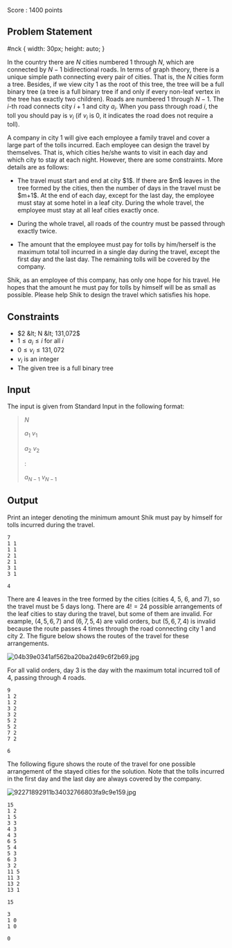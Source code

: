 Score : $1400$ points

## Problem Statement

   #nck {
      width: 30px;
      height: auto;
   }

In the country there are $N$ cities numbered $1$ through $N$, which are connected by $N-1$ bidirectional roads. In terms of graph theory, there is a unique simple path connecting every pair of cities. That is, the $N$ cities form a tree. Besides, if we view city $1$ as the root of this tree, the tree will be a full binary tree (a tree is a full binary tree if and only if every non-leaf vertex in the tree has exactly two children). Roads are numbered $1$ through $N-1$. The $i$-th road connects city $i+1$ and city $a_i$. When you pass through road $i$, the toll you should pay is $v_i$ (if $v_i$ is $0$, it indicates the road does not require a toll).

A company in city $1$ will give each employee a family travel and cover a large part of the tolls incurred. Each employee can design the travel by themselves. That is, which cities he/she wants to visit in each day and which city to stay at each night. However, there are some constraints. More details are as follows:

- <p>The travel must start and end at city $1$. If there are $m$ leaves in the tree formed by the cities, then the number of days in the travel must be $m+1$. At the end of each day, except for the last day, the employee must stay at some hotel in a leaf city. During the whole travel, the employee must stay at all leaf cities exactly once.</p>
- <p>During the whole travel, all roads of the country must be passed through exactly twice.</p>
- <p>The amount that the employee must pay for tolls by him/herself is the maximum total toll incurred in a single day during the travel, except the first day and the last day. The remaining tolls will be covered by the company.</p>

Shik, as an employee of this company, has only one hope for his travel. He hopes that the amount he must pay for tolls by himself will be as small as possible. Please help Shik to design the travel which satisfies his hope.

## Constraints

- $2 &lt; N &lt; 131,072$
- $1 \leq a_i \leq i$ for all $i$
- $0 \leq v_i \leq 131,072$
- $v_i$ is an integer
- The given tree is a full binary tree

## Input

The input is given from Standard Input in the following format:

> $N$
> 
> $a_1$ $v_1$
> 
> $a_2$ $v_2$
> 
> $:$
> 
> $a_{N-1}$ $v_{N-1}$

## Output

Print an integer denoting the minimum amount Shik must pay by himself for tolls incurred during the travel.

```input1
7
1 1
1 1
2 1
2 1
3 1
3 1
```

```output1
4
```

There are $4$ leaves in the tree formed by the cities (cities $4$, $5$, $6$, and $7$), so the travel must be $5$ days long. There are $4! = 24$ possible arrangements of the leaf cities to stay during the travel, but some of them are invalid. For example, $(4,5,6,7)$ and $(6,7,5,4)$ are valid orders, but $(5,6,7,4)$ is invalid because the route passes $4$ times through the road connecting city $1$ and city $2$. The figure below shows the routes of the travel for these arrangements.

![04b39e0341af562ba20ba2d49c6f2b69.jpg](https://atcoder.jp/img/agc007/04b39e0341af562ba20ba2d49c6f2b69.jpg)

For all valid orders, day $3$ is the day with the maximum total incurred toll of $4$, passing through $4$ roads.

```input2
9
1 2
1 2
3 2
3 2
5 2
5 2
7 2
7 2
```

```output2
6
```

The following figure shows the route of the travel for one possible arrangement of the stayed cities for the solution. Note that the tolls incurred in the first day and the last day are always covered by the company.

![92271892911b34032766803fa9c9e159.jpg](https://atcoder.jp/img/agc007/92271892911b34032766803fa9c9e159.jpg)

```input3
15
1 2
1 5
3 3
4 3
4 3
6 5
5 4
5 3
6 3
3 2
11 5
11 3
13 2
13 1
```

```output3
15
```

```input4
3
1 0
1 0
```

```output4
0
```